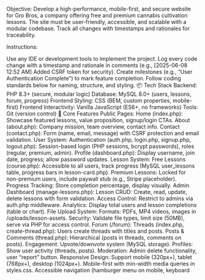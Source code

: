 Objective: Develop a high-performance, mobile-first, and secure website for Gro Bros, a company offering free and premium cannabis cultivation lessons. The site must be user-friendly, accessible, and scalable with a modular codebase. Track all changes with timestamps and rationales for traceability.

Instructions:

Use any IDE or development tools to implement the project.
Log every code change with a timestamp and rationale in comments (e.g., [2025-06-08 12:52 AM] Added CSRF token for security).
Create milestones (e.g., “User Authentication Complete”) to mark feature completion.
Follow coding standards below for naming, structure, and styling.
📦 Tech Stack
Backend: PHP 8.3+ (secure, modular logic)
Database: MySQL 8.0+ (users, lessons, forum, progress)
Frontend Styling: CSS (BEM, custom properties, mobile-first)
Frontend Interactivity: Vanilla JavaScript (ES6+, no frameworks)
Tools: Git (version control)
🎯 Core Features
Public Pages:
Home (index.php): Showcase featured lessons, value proposition, signup/login CTAs.
About (about.php): Company mission, team overview, contact info.
Contact (contact.php): Form (name, email, message) with CSRF protection and email validation.
User System:
Authentication (auth.php, login.php, signup.php, logout.php): Session-based login (PHP sessions, bcrypt passwords), roles (regular, premium, admin).
Profile (dashboard.php): Display username, join date, progress; allow password updates.
Lesson System:
Free Lessons (course.php): Accessible to all users, track progress (MySQL user_lessons table, progress bars in lesson-card.php).
Premium Lessons: Locked for non-premium users, include paywall stub (e.g., Stripe placeholder).
Progress Tracking: Store completion percentage, display visually.
Admin Dashboard (manage-lessons.php):
Lesson CRUD: Create, read, update, delete lessons with form validation.
Access Control: Restrict to admins via auth.php middleware.
Analytics: Display total users and lesson completions (table or chart).
File Upload System:
Formats: PDFs, MP4 videos, images in /uploads/lesson-assets.
Security: Validate file types, limit size (50MB), serve via PHP for access control.
Forum (/forum):
Threads (index.php, create-thread.php): Users create threads with titles and posts.
Posts & Comments (thread.php): Hierarchical (posts in threads, comments on posts).
Engagement: Upvote/downvote system (MySQL storage).
Profiles: Show user activity (threads, posts).
Moderation: Admin delete functionality, user “report” button.
Responsive Design:
Support mobile (320px+), tablet (768px+), desktop (1024px+).
Mobile-first with min-width media queries in styles.css.
Accessible navigation (hamburger menu on mobile, keyboard support).
Security:
Use PDO prepared statements for MySQL queries.
Add CSRF tokens to all POST forms.
Sanitize/validate inputs (e.g., filter_var($email, FILTER_VALIDATE_EMAIL)).
Enforce HTTPS in production.
Secure session handling (regenerate session IDs on login).
📁 File Structure
text

Collapse

Wrap

Copy
/grobros
├── /admin
│   └── manage-lessons.php          # Admin dashboard for lesson CRUD
├── /assets
│   ├── /css
│   │   └── styles.css             # Global BEM styles
│   ├── /js
│   │   └── main.js                # Vanilla JS interactivity
│   └── /images                    # Logos, icons
├── /forum
│   ├── index.php                  # Forum thread list
│   ├── thread.php                 # Single thread view
│   └── create-thread.php          # Thread creation form
├── /includes
│   ├── config.php                 # Database credentials
│   ├── db.php                     # PDO database connection
│   ├── auth.php                   # Authentication logic
│   ├── header.php                 # Common header
│   └── footer.php                 # Common footer
├── /templates
│   └── lesson-card.php            # Reusable lesson card
├── /uploads
│   └── /lesson-assets             # Secure lesson files
├── about.php                      # About page
├── contact.php                    # Contact form
├── index.php                      # Homepage
├── login.php                      # Login form
├── logout.php                     # Logout handler
├── signup.php                     # Registration form
├── course.php                     # Lesson view
├── dashboard.php                  # User dashboard
└── README.md                      # Documentation
🔄 Development Workflow
Setup:
Create the file structure manually or via scripts.
Initialize Git repository and commit initial structure.
Set up db.php with PDO and config.php with credentials.
Track Changes:
Add comments for every change:
php

Collapse

Wrap

Copy
// [2025-06-08 12:52 AM] Added CSRF token validation to contact form.
Commit changes with descriptive messages (e.g., “Implemented user login”).
Milestones:
Mark feature completion (e.g., “Authentication Complete”) in commit messages or documentation.
Test each milestone before proceeding.
Incremental Development:
Build public pages first, then authentication, lessons, forum, admin dashboard, and uploads.
Test responsiveness and security at each stage.
Testing:
Write PHPUnit tests for PHP logic (e.g., auth.php login).
Manually test UI components (e.g., progress bars) on mobile/desktop.
Verify accessibility (keyboard navigation, screen readers).
Performance:
Optimize MySQL queries (e.g., add indexes for lesson retrieval).
Minimize JavaScript DOM manipulations (e.g., debounce form submissions).
Compress images and stream videos efficiently.
📜 Coding Standards
Naming & Structure:

Use camelCase for JavaScript/PHP variables (e.g., userId, lessonTitle).
Use PascalCase for PHP classes (e.g., LessonManager, UserAuth).
Use snake_case for filenames/folders (e.g., manage_lessons.php, lesson_assets).
Keep code modular: logic in /includes, views in /templates, assets in /assets.
Code Quality:

Add PHPDoc comments for PHP functions:
php

Collapse

Wrap

Copy
/**
 * Validates user login credentials.
 * @param string $email User email.
 * @param string $password User password.
 * @return bool True if valid, false otherwise.
 */
Separate logic from views (e.g., lesson-card.php for UI, course.php for data).
Do not modify config.php or db.php except for credentials.
Write reusable functions in auth.php (e.g., restrictToAdmin()).
CSS Styling:

Use BEM naming (e.g., .lesson-card__title, .btn--primary).
Define color palette in :root:
css

Collapse

Wrap

Copy
:root {
  --primary: #2E7D32;
  --secondary: #4CAF50;
  --text: #333;
  --background: #F9FAFB;
}
Use rem units for spacing/font sizes (e.g., padding: 1rem).
Use CSS Grid/Flexbox; avoid floats.
No inline styles; use styles.css.
Add :focus and :hover states for accessibility (e.g., outline: 2px solid var(--primary)).
Mobile-first with min-width media queries:
css

Collapse

Wrap

Copy
.container {
  padding: 1rem;
}
@media (min-width: 768px) {
  .container {
    padding: 2rem;
  }
}
Define global buttons:
css

Collapse

Wrap

Copy
.btn { padding: 0.75rem 1.5rem; }
.btn--primary { background: var(--primary); color: white; }
.btn--danger { background: #EF4444; color: white; }
JavaScript:

Use ES6+ (e.g., const, let, arrow functions).
Avoid external libraries; use vanilla JavaScript.
Comment complex logic (e.g., AJAX in main.js).
Security:

Use PDO prepared statements for MySQL.
Add CSRF tokens to POST forms.
Validate/sanitize inputs (e.g., filter_var($email, FILTER_VALIDATE_EMAIL)).
Restrict uploads to PDFs/MP4s/images, 50MB max.
Actionable Steps
Setup:
Create file structure and initialize Git.
Configure db.php with PDO and config.php with credentials.
Write boilerplate for index.php, styles.css, main.js.
Build Incrementally:
Public Pages: Implement index.php, about.php, contact.php with responsive layouts and CSRF-protected form.
Authentication: Build auth.php, login.php, signup.php, logout.php with bcrypt and sessions.
Lessons: Develop course.php and lesson-card.php with progress tracking and MySQL.
Forum: Create /forum/index.php, thread.php, create-thread.php with thread/post hierarchy and upvotes.
Admin: Build manage-lessons.php with CRUD and admin-only access.
Uploads: Add secure file upload handling in manage-lessons.php.
Track & Test:
Log changes in comments: [2025-06-08 12:52 AM] Implemented feature X.
Commit with descriptive messages.
Write PHPUnit tests for PHP logic.
Test responsiveness and accessibility.
Optimize:
Optimize MySQL queries (e.g., add indexes).
Debounce JavaScript form submissions.
Compress images and stream videos.
Sample Development Tasks
Homepage: “Create index.php with a hero section, featured lessons, and signup CTA.”
Authentication: “Implement session-based login in auth.php and login.php with bcrypt.”
Forum: “Build /forum/index.php to list threads and thread.php for posts/comments.”
Styling: “Write styles.css with BEM classes and mobile-first layout for lesson cards.”
Security: “Add CSRF tokens to all forms in contact.php and /forum.”
Notes
Start Small: Build public pages first to establish the design system.
Security First: Implement CSRF and input validation early.
Review Code: Ensure correctness, security, and adherence to standards.
Backup: Commit to Git regularly to preserve history.